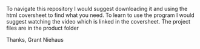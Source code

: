 To navigate this repository I would suggest downloading it and using the html coversheet to find what you need. To learn to use the program I would suggest watching the video which is linked in the coversheet. The project files are in the product folder

Thanks,
Grant Niehaus
